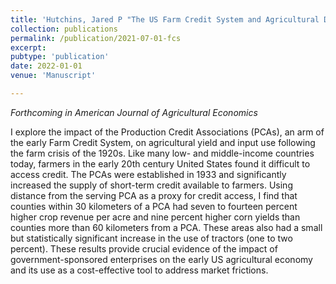 ```yaml
---
title: 'Hutchins, Jared P "The US Farm Credit System and Agricultural Development: Evidence from an Early Expansion, 1920-1940" Forthcoming in *American Journal of Agricultural Economics*'
collection: publications
permalink: /publication/2021-07-01-fcs
excerpt: 
pubtype: 'publication'
date: 2022-01-01
venue: 'Manuscript'

---
```

*Forthcoming in American Journal of Agricultural Economics* 

I explore the impact of the Production Credit Associations (PCAs), an arm of the early
Farm Credit System, on agricultural yield and input use following the farm crisis of the 1920s.
Like many low- and middle-income countries today, farmers in the early 20th century United
States found it difficult to access credit. The PCAs were established in 1933 and significantly
increased the supply of short-term credit available to farmers. Using distance from the serving
PCA as a proxy for credit access, I find that counties within 30 kilometers of a PCA had
seven to fourteen percent higher crop revenue per acre and nine percent higher corn yields than
counties more than 60 kilometers from a PCA. These areas also had a small but statistically
significant increase in the use of tractors (one to two percent). These results provide crucial
evidence of the impact of government-sponsored enterprises on the early US agricultural economy
and its use as a cost-effective tool to address market frictions.


